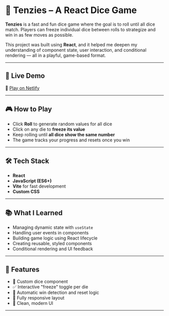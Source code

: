 # 🎲 Tenzies – A React Dice Game

**Tenzies** is a fast and fun dice game where the goal is to roll until all dice match. Players can freeze individual dice between rolls to strategize and win in as few moves as possible.

This project was built using **React**, and it helped me deepen my understanding of component state, user interaction, and conditional rendering — all in a playful, game-based format.

---

## 🚀 Live Demo

🔗 [Play on Netlify](https://tenzies-hazos.netlify.app)

---

## 🎮 How to Play

- Click **Roll** to generate random values for all dice
- Click on any die to **freeze its value**
- Keep rolling until **all dice show the same number**
- The game tracks your progress and resets once you win

---

## 🛠 Tech Stack

- **React**
- **JavaScript (ES6+)**
- **Vite** for fast development
- **Custom CSS**

---

## 📚 What I Learned

- Managing dynamic state with `useState`
- Handling user events in components
- Building game logic using React lifecycle
- Creating reusable, styled components
- Conditional rendering and UI feedback

---

## 🎯 Features

- 🎲 Custom dice component
- ✅ Interactive "freeze" toggle per die
- 🎉 Automatic win detection and reset logic
- 📱 Fully responsive layout
- 💅 Clean, modern UI

---
